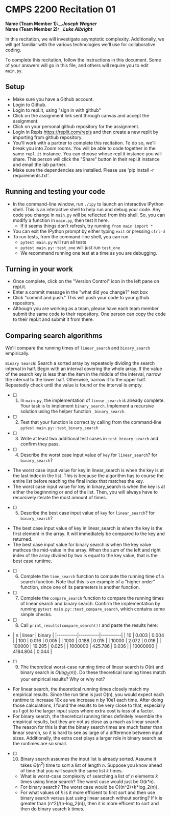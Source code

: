# CMPS 2200  Recitation 01

**Name (Team Member 1):**_______Joseph Wagner_____  
**Name (Team Member 2):**_______Luke Albright_____

In this recitation, we will investigate asymptotic complexity. Additionally, we will get familiar with the various technologies we'll use for collaborative coding.

To complete this recitation, follow the instructions in this document. Some of your answers will go in this file, and others will require you to edit `main.py`.


## Setup
- Make sure you have a Github account.
- Login to Github.
- Login to repl.it, using "sign in with github"
- Click on the assignment link sent through canvas and accept the assignment. 
- Click on your personal github repository for the assignment.
- Login in Repls https://replit.com/repls and then create a new replit by importing from github repository.
- You'll work with a partner to complete this recitation. To do so, we'll break you into Zoom rooms. You will be able to code together in the same `repl.it` instance. You can choose whose repl.it instance you will share. This person will click the "Share" button in their repl.it instance and email the lab partner.
- Make sure the dependencies are installed. Please use 'pip install -r requirements.txt'.

## Running and testing your code
- In the command-line window, run `./ipy` to launch an interactive IPython shell. This is an interactive shell to help run and debug your code. Any code you change in `main.py` will be reflected from this shell. So, you can modify a function in `main.py`, then test it here.
  + If it seems things don't refresh, try running `from main import *`
- You can exit the IPython prompt by either typing `exit` or pressing `ctrl-d`
- To run tests, from the command-line shell, you can run
  + `pytest main.py` will run all tests
  + `pytest main.py::test_one` will just run `test_one`
  + We recommend running one test at a time as you are debugging.

## Turning in your work

- Once complete, click on the "Version Control" icon in the left pane on repl.it.
- Enter a commit message in the "what did you change?" text box
- Click "commit and push." This will push your code to your github repository.
- Although you are working as a team, please have each team member submit the same code to their repository. One person can copy the code to their repl.it and submit it from there.

## Comparing search algorithms

We'll compare the running times of `linear_search` and `binary_search` empirically.

`Binary Search`: Search a sorted array by repeatedly dividing the search interval in half. Begin with an interval covering the whole array. If the value of the search key is less than the item in the middle of the interval, narrow the interval to the lower half. Otherwise, narrow it to the upper half. Repeatedly check until the value is found or the interval is empty.


- [ ] 1. In `main.py`, the implementation of `linear_search` is already complete. Your task is to implement `binary_search`. Implement a recursive solution using the helper function `_binary_search`. 


- [ ] 2. Test that your function is correct by calling from the command-line `pytest main.py::test_binary_search`


- [ ] 3. Write at least two additional test cases in `test_binary_search` and confirm they pass.


- [ ] 4. Describe the worst case input value of `key` for `linear_search`? for `binary_search`?
- The worst case input value for key in linear_search is
  when the key is at the last index in the list. This is because the algorithm has to course the entire list before reaching the final index that matches the key.
- The worst case input value for key in binary_search is when the key is at either the beginnning or end of the list. Then, you will always have to recursively iterate the most amount of times.


- [ ] 5. Describe the best case input value of `key` for `linear_search`? for `binary_search`?
- The best case input value of key in linear_search is when the key is the first element in the array. It will immediately be compared to the key and returned.
- The best case input value for binary search is when the key value mathces the mid-value in the array. When the sum of the left and right index of the array divided by two is equal to the key value, that is the best case runtime.


- [ ] 6. Complete the `time_search` function to compute the running time of a search function. Note that this is an example of a "higher order" function, since one of its parameters is another function.


- [ ] 7. Complete the `compare_search` function to compare the running times of linear search and binary search. Confirm the implementation by running `pytest main.py::test_compare_search`, which contains some simple checks.

- [ ] 8. Call `print_results(compare_search())` and paste the results here:
- |        n |   linear |   binary |
|----------|----------|----------|
|       10 |    0.003 |    0.004 |
|      100 |    0.016 |    0.005 |
|     1000 |    0.188 |    0.015 |
|    10000 |    2.072 |    0.016 |
|   100000 |   19.205 |    0.025 |
|  1000000 |  425.786 |    0.036 |
| 10000000 | 4184.804 |    0.044 |

- [ ] 9. The theoretical worst-case running time of linear search is $O(n)$ and binary search is $O(log_2(n))$. Do these theoretical running times match your empirical results? Why or why not?
- For linear search, the theoretical running times closely match my empirical results. Since the run time is just O(n), you would expect each runtime to increase 10x as we increase n by 10e1 each time. After doing those calculations, I found the results to be very close to that, especially as I got to the larger input sizes where extra cost is less of a factor.
- For binary search, the theoretical running times definitely resemble the empirical results, but they are not as close as a mach as linear search. The reason for this is that the binary search times are much faster than linear search, so it is hard to see as large of a difference between input sizes. Additionally, the extra cost plays a larger role in binary search as the runtimes are so small.

- [ ] 10. Binary search assumes the input list is already sorted. Assume it takes $\Theta(n^2)$ time to sort a list of length $n$. Suppose you know ahead of time that you will search the same list $k$ times. 
  + What is worst-case complexity of searching a list of $n$ elements $k$ times using linear search? The worst case would just be O(k*n).
  + For binary search? The worst case would be O((n^2)+k*log_2(n)).
  + For what values of $k$ is it more efficient to first sort and then use binary search versus just using linear search without sorting? If k is greater than (n^2)/(n-log_2(n)), then it is more efficent to sort and then do binary search k times. 
